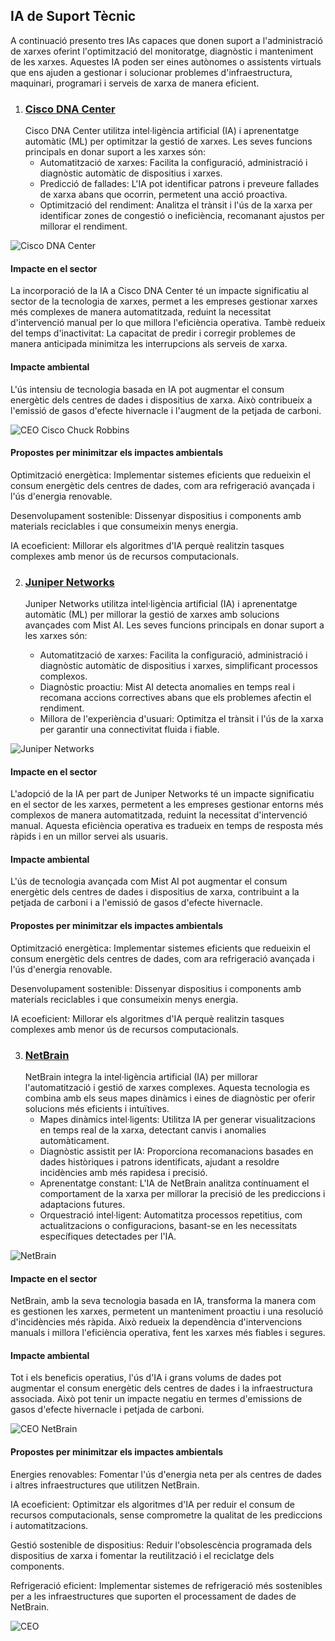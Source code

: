 ## IA de Suport Tècnic
A continuació presento tres IAs capaces que donen suport a l'administració de xarxes oferint l'optimització del monitoratge, diagnòstic i manteniment de les xarxes. Aquestes IA poden ser eines autònomes o assistents virtuals que ens ajuden a gestionar i solucionar problemes d'infraestructura, maquinari, programari i serveis de xarxa de manera eficient.

1. ### [Cisco DNA Center](https://www.cisco.com/site/mx/es/products/networking/dna-center-platform/index.html)
   Cisco DNA Center utilitza intel·ligència artificial (IA) i aprenentatge automàtic (ML) per optimitzar la gestió de xarxes. Les seves funcions principals en donar suport a les xarxes són:
   * Automatització de xarxes: Facilita la configuració, administració i diagnòstic automàtic de dispositius i xarxes.
   * Predicció de fallades: L'IA pot identificar patrons i preveure fallades de xarxa abans que ocorrin, permetent una acció proactiva.
   * Optimització del rendiment: Analitza el trànsit i l'ús de la xarxa per identificar zones de congestió o ineficiència, recomanant ajustos per millorar el rendiment.

![Cisco DNA Center](https://storage.googleapis.com/blogs-images-new/ciscoblogs/1/2021/11/unnamed.png "Cisco DNA Center")

#### Impacte en el sector
La incorporació de la IA a Cisco DNA Center té un impacte significatiu al sector de la tecnologia de xarxes, permet a les empreses gestionar xarxes més complexes de manera automatitzada, reduint la necessitat d'intervenció manual per lo que millora l'eficiència operativa. Tambè redueix del temps d'inactivitat: La capacitat de predir i corregir problemes de manera anticipada minimitza les interrupcions als serveis de xarxa.

#### Impacte ambiental
L'ús intensiu de tecnologia basada en IA pot augmentar el consum energètic dels centres de dades i dispositius de xarxa. Això contribueix a l'emissió de gasos d'efecte hivernacle i l'augment de la petjada de carboni.

![CEO Cisco Chuck Robbins](https://media.assettype.com/analyticsinsight%2F2024-10-22%2Fqoluh4m7%2FChuck-Robbins.jpg?w=1024&auto=format%2Ccompress&fit=max "CEO Cisco")

#### Propostes per minimitzar els impactes ambientals
Optimització energètica: Implementar sistemes eficients que redueixin el consum energètic dels centres de dades, com ara refrigeració avançada i l'ús d'energia renovable.

Desenvolupament sostenible: Dissenyar dispositius i components amb materials reciclables i que consumeixin menys energia.

IA ecoeficient: Millorar els algoritmes d'IA perquè realitzin tasques complexes amb menor ús de recursos computacionals.

2. ### [Juniper Networks](https://www.juniper.net/us/en/products/mist-ai.html)
   Juniper Networks utilitza intel·ligència artificial (IA) i aprenentatge automàtic (ML) per millorar la gestió de xarxes amb solucions avançades com Mist AI. Les seves funcions principals en    donar suport a les xarxes són:

   * Automatització de xarxes: Facilita la configuració, administració i diagnòstic automàtic de dispositius i xarxes, simplificant processos complexos.
   * Diagnòstic proactiu: Mist AI detecta anomalies en temps real i recomana accions correctives abans que els problemes afectin el rendiment.
   * Millora de l'experiència d'usuari: Optimitza el trànsit i l'ús de la xarxa per garantir una connectivitat fluida i fiable.

![Juniper Networks](https://juniper-prod.scene7.com/is/image/junipernetworks/juniper_black-rgb-header?wid=160&dpr=off "Juniper Networks")

#### Impacte en el sector
L'adopció de la IA per part de Juniper Networks té un impacte significatiu en el sector de les xarxes, permetent a les empreses gestionar entorns més complexos de manera automatitzada, reduint la necessitat d'intervenció manual. Aquesta eficiència operativa es tradueix en temps de resposta més ràpids i en un millor servei als usuaris.

#### Impacte ambiental
L'ús de tecnologia avançada com Mist AI pot augmentar el consum energètic dels centres de dades i dispositius de xarxa, contribuint a la petjada de carboni i a l'emissió de gasos d'efecte hivernacle.

#### Propostes per minimitzar els impactes ambientals
Optimització energètica: Implementar sistemes eficients que redueixin el consum energètic dels centres de dades, com ara refrigeració avançada i l'ús d'energia renovable.

Desenvolupament sostenible: Dissenyar dispositius i components amb materials reciclables i que consumeixin menys energia.

IA ecoeficient: Millorar els algoritmes d'IA perquè realitzin tasques complexes amb menor ús de recursos computacionals.

3. ### [NetBrain](https://www.netbraintech.com/es/blog/auto-trigger-level-0-diagnosis-event-happening/)
   NetBrain integra la intel·ligència artificial (IA) per millorar l'automatització i gestió de xarxes complexes. Aquesta tecnologia es combina amb els seus mapes dinàmics i eines de diagnòstic    per oferir solucions més eficients i intuïtives.
   * Mapes dinàmics intel·ligents: Utilitza IA per generar visualitzacions en temps real de la xarxa, detectant canvis i anomalies automàticament.
   * Diagnòstic assistit per IA: Proporciona recomanacions basades en dades històriques i patrons identificats, ajudant a resoldre incidències amb més rapidesa i precisió.
   * Aprenentatge constant: L'IA de NetBrain analitza contínuament el comportament de la xarxa per millorar la precisió de les prediccions i adaptacions futures.
   * Orquestració intel·ligent: Automatitza processos repetitius, com actualitzacions o configuracions, basant-se en les necessitats específiques detectades per l'IA.

![NetBrain](https://www.clearscale.com/images/customer-logos/netbrain-logo.png "NetBrain")

#### Impacte en el sector
NetBrain, amb la seva tecnologia basada en IA, transforma la manera com es gestionen les xarxes, permetent un manteniment proactiu i una resolució d'incidències més ràpida. Això redueix la dependència d'intervencions manuals i millora l'eficiència operativa, fent les xarxes més fiables i segures.

#### Impacte ambiental
Tot i els beneficis operatius, l'ús d'IA i grans volums de dades pot augmentar el consum energètic dels centres de dades i la infraestructura associada. Això pot tenir un impacte negatiu en termes d'emissions de gasos d'efecte hivernacle i petjada de carboni.

![CEO NetBrain](https://images.crunchbase.com/image/upload/c_thumb,h_256,w_256,f_auto,g_face,z_0.7,q_auto:eco,dpr_1/v1429853686/p5pgrdf9fuhkwbg1tmqc.png "CEO NetBrain")

#### Propostes per minimitzar els impactes ambientals
Energies renovables: Fomentar l'ús d'energia neta per als centres de dades i altres infraestructures que utilitzen NetBrain.

IA ecoeficient: Optimitzar els algoritmes d'IA per reduir el consum de recursos computacionals, sense comprometre la qualitat de les prediccions i automatitzacions.

Gestió sostenible de dispositius: Reduir l'obsolescència programada dels dispositius de xarxa i fomentar la reutilització i el reciclatge dels components.

Refrigeració eficient: Implementar sistemes de refrigeració més sostenibles per a les infraestructures que suporten el processament de dades de NetBrain.

![CEO](https://media.licdn.com/dms/image/v2/D5603AQE0S-pbgivI4g/profile-displayphoto-shrink_200_200/profile-displayphoto-shrink_200_200/0/1729227448941?e=2147483647&v=beta&t=4JG3XTkqCyiQyhKy0k924N7ZD3uG3rclJJ4sl7OJFeY "CEO")
